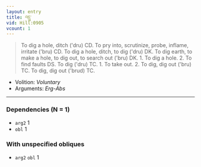 ```yaml
---
layout: entry
title: འདྲུ་
vid: Hill:0905
vcount: 1
---
```

> To dig a hole, ditch ('dru) CD\. To pry into, scrutinize, probe, inflame, irritate ('bru) CD\. To dig a hole, ditch, to dig ('dru) DK\. To dig earth, to make a hole, to dig out, to search out ('bru) DK\. 1\. To dig a hole\. 2\. To find faults DS\. To dig ('dru) TC\. 1\. To take out\. 2\. To dig, dig out ('bru) TC\. To dig, dig out ('brud) TC\.

* Volition: _Voluntary_
* Arguments: _Erg-Abs_

---

### Dependencies (N = 1)
* `arg2` 1
* `obl` 1


### With unspecified obliques
* `arg2` `obl` 1
